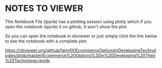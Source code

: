 # NOTES TO VIEWER
This Notebook File (ipynb) has a plotting session using plotly which if you open the notebook (ipynb) it on github, it won't show the plot. 

So you can open the notebook in nbviewer or just simply click the link below to see the notebook with a complete plot.

https://nbviewer.org/github/fairofif/EcommerceOptionsInDevelopingTechnologies/blob/master/Ecommerce%20Options%20in%20Developing%20Their%20Technology.ipynb
